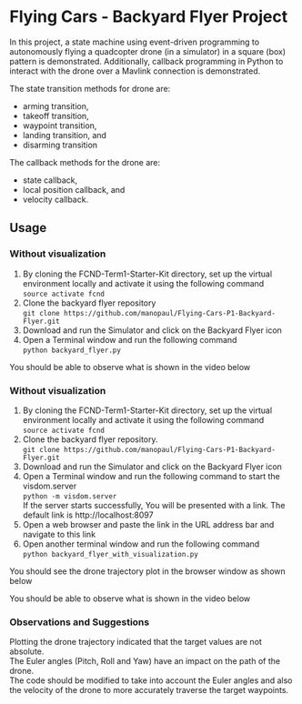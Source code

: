 # Flying Cars - Backyard Flyer Project
In this project, a state machine using event-driven programming to autonomously flying a quadcopter drone (in a simulator) in a square (box) pattern is demonstrated. Additionally, callback programming in Python to interact with the drone over a Mavlink connection is demonstrated. 

The state transition methods for drone are:
- arming transition, 
- takeoff transition, 
- waypoint transition, 
- landing transition, and 
- disarming transition  

The callback methods for the drone are:
- state callback,
- local position callback, and
- velocity callback.

## Usage
### Without visualization
1. By cloning the FCND-Term1-Starter-Kit directory, set up the virtual environment locally and activate it using the following command  
   `source activate fcnd`  
2. Clone the backyard flyer repository  
   `git clone https://github.com/manopaul/Flying-Cars-P1-Backyard-Flyer.git`  
3. Download and run the Simulator and click on the Backyard Flyer icon  
4. Open a Terminal window and run the following command  
  `python backyard_flyer.py`  
  
You should be able to observe what is shown in the video below

### Without visualization
1. By cloning the FCND-Term1-Starter-Kit directory, set up the virtual environment locally and activate it using the following command  
  `source activate fcnd`  
2. Clone the backyard flyer repository.  
  `git clone https://github.com/manopaul/Flying-Cars-P1-Backyard-Flyer.git`  
3. Download and run the Simulator and click on the Backyard Flyer icon  
4. Open a Terminal window and run the following command to start the visdom.server  
  `python -m visdom.server`  
  If the server starts successfully, You will be presented with a link. The default link is http://localhost:8097  
5. Open a web browser and paste the link in the URL address bar and navigate to this link  
6. Open another terminal window and run the following command  
  `python backyard_flyer_with_visualization.py`  
  
You should see the drone trajectory plot in the browser window as shown below
  
You should be able to observe what is shown in the video below  

### Observations and Suggestions
Plotting the drone trajectory indicated that the target values are not absolute.  
The Euler angles (Pitch, Roll and Yaw) have an impact on the path of the drone.   
The code should be modified to take into account the Euler angles and also the velocity of the drone to more accurately traverse the target waypoints.

